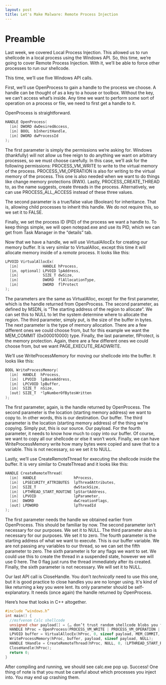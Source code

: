```yaml
---
layout: post
title: Let's Make Malware: Remote Process Injection
---
```


# Preamble

Last week, we covered Local Process Injection. This allowed us to run shellcode in a local process using the Windows API. So, this time, we’re going to cover Remote Process Injection. With it, we’ll be able to force other processes to run our shellcode. 

This time, we’ll use five Windows API calls. 

First, we’ll use OpenProcess to gain a handle to the process we choose. A handle can be thought of as a key to a house or toolbox. Without the key, we can’t access what’s inside. Any time we want to perform some sort of operation on a process or file, we need to first get a handle to it.

OpenProcess is straightforward. 

```cpp
HANDLE OpenProcess(
  [in] DWORD dwDesiredAccess,
  [in] BOOL  bInheritHandle,
  [in] DWORD dwProcessId
);
```

The first parameter is simply the permissions we’re asking for. Windows (thankfully) will not allow us free reign to do anything we want on arbitrary processes, so we must choose carefully. In this case, we’ll ask for the following permissions: 
PROCESS_VM_WRITE to write to the virtual memory of the process. 
PROCESS_VM_OPERATION is also for writing to the virtual memory of the process. This one is also needed when we want to do things like change memory protections (RWX). 
Lastly, PROCESS_CREATE_THREAD to, as the name suggests, create threads in the process.
Alternatively, we can use PROCESS_ALL_ACCESS instead of these three values.

The second parameter is a true/false value (Boolean) for inheritance. That is, allowing child processes to inherit this handle. We do not require this, so we set it to FALSE.

Finally, we set the process ID (PID) of the process we want a handle to. To keep things simple, we will open notepad.exe and use its PID, which we can get from Task Manager in the “details” tab.

Now that we have a handle, we will use VirtualAllocEx for creating our memory buffer. It is very similar to VirtualAlloc, except this time it will allocate memory inside of a *remote* process. It looks like this: 

```cpp
LPVOID VirtualAllocEx(
  [in]           HANDLE hProcess,
  [in, optional] LPVOID lpAddress,
  [in]           SIZE_T dwSize,
  [in]           DWORD  flAllocationType,
  [in]           DWORD  flProtect
);
```

The parameters are the same as VirtualAlloc, except for the first parameter, which is the handle returned from OpenProcess.
The second parameter, as defined by MSDN, is “The starting address of the region to allocate”. We can set this to NULL to let the system determine where to allocate the region.
The third parameter, simply put, is the size of the buffer in bytes. The next parameter is the type of memory allocation. There are a few different ones we could choose from, but for this example we want the MEM_COMMIT (0x000010000) type.
Finally, the last parameter, flProtect, is the memory protection. Again, there are a few different ones we could choose from, but we want PAGE_EXECUTE_READWRITE. 

We’ll use WriteProcessMemory for moving our shellcode into the buffer. It looks like this: 
```cpp
BOOL WriteProcessMemory(
  [in]  HANDLE  hProcess,
  [in]  LPVOID  lpBaseAddress,
  [in]  LPCVOID lpBuffer,
  [in]  SIZE_T  nSize,
  [out] SIZE_T  *lpNumberOfBytesWritten
);
```

The first parameter, again, is the handle returned by OpenProcess.
The second parameter is the location (starting memory address) we want to copy to. In other words, this is our destination. Our buffer.
The third parameter is the location (starting memory address) of the thing we’re copying. Simply put, this is our source. Our payload. 
For the fourth parameter, it needs to know how much to copy into our buffer. Of course, we want to copy all our shellcode or else it won’t work.
Finally, we can have WriteProcessMemory write how many bytes were copied and save that to a variable. This is not necessary, so we set it to NULL. 

Lastly, we’ll use CreateRemoteThread for executing the shellcode inside the buffer. It is very similar to CreateThread and it looks like this:
```cpp
HANDLE CreateRemoteThread(
  [in]  HANDLE                 hProcess,
  [in]  LPSECURITY_ATTRIBUTES  lpThreadAttributes,
  [in]  SIZE_T                 dwStackSize,
  [in]  LPTHREAD_START_ROUTINE lpStartAddress,
  [in]  LPVOID                 lpParameter,
  [in]  DWORD                  dwCreationFlags,
  [out] LPDWORD                lpThreadId
);
```

The first parameter needs the handle we obtained earlier from OpenProcess. This should be familiar by now.
The second parameter isn’t necessary for our purposes. We set it to NULL. 
The third parameter also is necessary for our purposes. We set it to zero.
The fourth parameter is the starting address of what we want to execute. This is our buffer variable.
We are not passing any variables to our thread, so we can set the fifth parameter to zero.
The sixth parameter is for any flags we want to set. We could use this to create the thread in a suspended state, however we will use 0 here. The 0 flag just runs the thread immediately after its created.
Finally, the sixth parameter is not necessary. We will set it to NULL. 

Our last API call is CloseHandle. You don't *technically* need to use this one, but it is good practice to close handles you are no longer using. It's kind of like returning a key you were lent. Its only parameter should be self-explanatory. It needs (once again) the handle returned by OpenProcess.

Here’s how that looks in C++ altogether. 
```cpp
#include “windows.h”
int main() {
  //msfvenom Calc shellcode
  unsigned char payload[] = {… don’t trust random shellcode blobs you find on the Internet … };
  HANDLE hProc = OpenProcess(PROCESS_VM_WRITE | PROCESS_VM_OPERATION | PROCESS_CREATE_THREAD, FALSE, 7492);
  LPVOID buffer = VirtualAllocEx(hProc, 0, sizeof payload, MEM_COMMIT, PAGE_EXECUTE_READWRITE);
  WriteProcessMemory(hProc, buffer, payload, sizeof payload, NULL);
  HANDLE tHandle = CreateRemoteThread(hProc, NULL, 0, (LPTHREAD_START_ROUTINE) buffer, 0, 0, NULL);
  CloseHandle(hProc);
  return 0;
} 
```
After compiling and running, we should see calc.exe pop up. Success! 
One thing of note is that you must be careful about which processes you inject into. You may end up crashing them.
